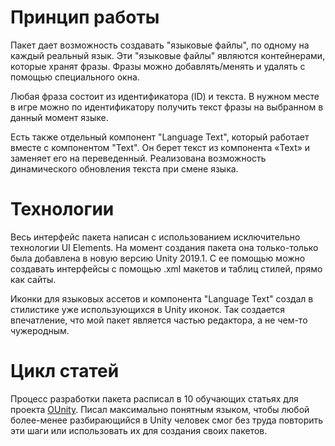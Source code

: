 # Принцип работы

Пакет дает возможность создавать "языковые файлы", по одному на каждый реальный язык.
Эти "языковые файлы" являются контейнерами, которые хранят фразы.
Фразы можно добавлять/менять и удалять с помощью специального окна.

Любая фраза состоит из идентификатора (ID) и текста.
В нужном месте в игре можно по идентификатору получить текст фразы на выбранном в данный момент языке.

Есть также отдельный компонент "Language Text", который работает вместе с компонентом "Text".
Он берет текст из компонента «Text» и заменяет его на переведенный.
Реализована возможность динамического обновления текста при смене языка.

# Технологии

Весь интерфейс пакета написан с использованием исключительно технологии UI Elements.
На момент создания пакета она только-только была добавлена в новую версию Unity 2019.1.
С ее помощью можно создавать интерфейсы с помощью .xml макетов и таблиц стилей, прямо как сайты.

Иконки для языковых ассетов и компонента "Language Text" создал в стилистике уже использующихся в Unity иконок.
Так создается впечатление, что мой пакет является частью редактора, а не чем-то чужеродным.

# Цикл статей

Процесс разработки пакета расписал в 10 обучающих статьях для проекта [OUnity](p:ounity).
Писал максимально понятным языком, чтобы любой более-менее разбирающийся в Unity человек смог без труда повторить эти шаги или использовать их для создания своих пакетов.